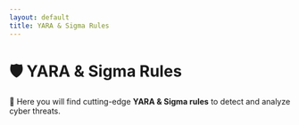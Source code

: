 ```yaml
---
layout: default
title: YARA & Sigma Rules
---
```


# 🛡️ YARA & Sigma Rules  

🚀 Here you will find cutting-edge **YARA & Sigma rules** to detect and analyze cyber threats.  
